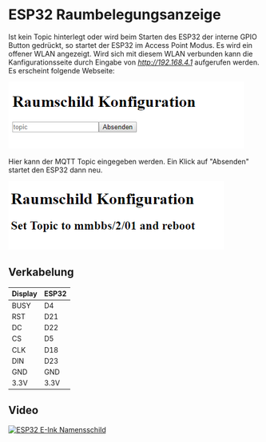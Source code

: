 # ESP32 Raumbelegungsanzeige
Ist kein Topic hinterlegt oder wird beim Starten des ESP32 der interne GPIO Button gedrückt, so startet der ESP32 im Access Point Modus. Es wird ein offener WLAN angezeigt. Wird sich mit diesem WLAN verbunden kann die Kanfigurationsseite durch Eingabe von *http://192.168.4.1* aufgerufen werden. Es erscheint folgende Webseite:

![config1](screen1.PNG)

Hier kann der MQTT Topic eingegeben werden. Ein Klick auf "Absenden" startet den ESP32 dann neu.

![config2](screen2.PNG)


## Verkabelung

Display | ESP32 
--- | --- 
BUSY | D4 
RST | D21 
DC | D22 
CS | D5 
CLK | D18 
DIN | D23 
GND | GND 
3.3V | 3.3V 

## Video
[![ESP32 E-Ink Namensschild](http://img.youtube.com/vi/hAL28c2Mg04/0.jpg)](http://www.youtube.com/watch?v=hAL28c2Mg04)